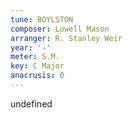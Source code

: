 ```yaml
---
tune: BOYLSTON
composer: Lowell Mason
arranger: R. Stanley Weir
year: '-'
meter: S.M.
key: C Major
anacrusis: 0
---
```

undefined